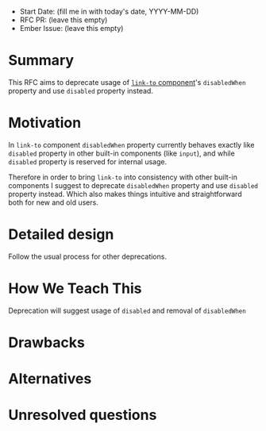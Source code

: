 - Start Date: (fill me in with today's date, YYYY-MM-DD)
- RFC PR: (leave this empty)
- Ember Issue: (leave this empty)

# Summary

This RFC aims to deprecate usage of 
[`link-to` component](https://emberjs.com/api/ember/2.16/classes/LinkComponent)'s `disabledWhen` property and use `disabled` property instead. 

# Motivation

In `link-to` component `disabledWhen` property currently behaves exactly like 
`disabled` property in other built-in components (like `input`), and while `disabled` property is reserved for internal usage. 

Therefore in order to bring `link-to` into consistency with other built-in components I suggest to deprecate `disabledWhen` property and use `disabled` property instead. Which also makes things intuitive and straightforward both for new and old users.

# Detailed design

Follow the usual process for other deprecations.

# How We Teach This

Deprecation will suggest usage of `disabled` and removal of `disabledWhen`

# Drawbacks

# Alternatives

# Unresolved questions

